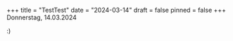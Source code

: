 +++
title = "TestTest"
date = "2024-03-14"
draft = false
pinned = false
+++
Donnerstag, 14.03.2024

:)